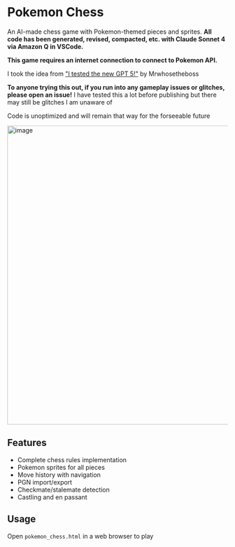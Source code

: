 # Pokemon Chess

An AI-made chess game with Pokemon-themed pieces and sprites. **All code has been generated, revised, compacted, etc. with Claude Sonnet 4 via Amazon Q in VSCode.**

**This game requires an internet connection to connect to Pokemon API.**

I took the idea from ["I tested the new GPT 5!"](https://www.youtube.com/watch?v=MmFLDvOFLW0&t=615s&pp=ygUTbXJ3aG9zdGhlYm9zcyBncHQgNQ%3D%3D) by Mrwhosetheboss

**To anyone trying this out, if you run into any gameplay issues or glitches, please open an issue!** I have tested this a lot before publishing but there may still be glitches I am unaware of

Code is unoptimized and will remain that way for the forseeable future

<img width="1255" height="682" alt="image" src="https://github.com/user-attachments/assets/e60f27f5-e70e-4e61-bd36-c970470a6d8a" />


## Features

- Complete chess rules implementation
- Pokemon sprites for all pieces
- Move history with navigation
- PGN import/export
- Checkmate/stalemate detection
- Castling and en passant

## Usage

Open `pokemon_chess.html` in a web browser to play
